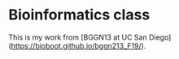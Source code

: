 # Bioinformatics class
This is my work from [BGGN13 at UC San Diego] (https://bioboot.github.io/bggn213_F19/).


